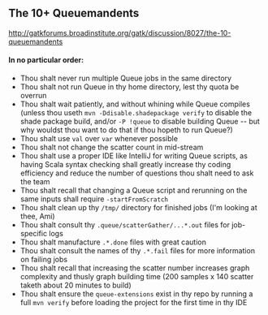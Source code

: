 ## The 10+ Queuemandents

http://gatkforums.broadinstitute.org/gatk/discussion/8027/the-10-queuemandents

<h4>In no particular order:</h4>
<ul>
<li>Thou shalt never run multiple Queue jobs in the same directory</li>
<li>Thou shalt not run Queue in thy home directory, lest thy quota be overrun</li>
<li>Thou shalt wait patiently, and without whining while Queue compiles (unless thou useth <code>mvn -Ddisable.shadepackage verify</code> to disable the shade package build, and/or <code>-P !queue</code> to disable building Queue -- but why wouldst thou want to do that if thou hopeth to run Queue?)</li>
<li>Thou shalt use <code>val</code> over <code>var</code> whenever possible</li>
<li>Thou shalt not change the scatter count in mid-stream</li>
<li>Thou shalt use a proper IDE like IntelliJ for writing Queue scripts, as having Scala syntax checking shall greatly increase thy coding efficiency and reduce the number of questions thou shalt need to ask the team</li>
<li>Thou shalt recall that changing a Queue script and rerunning on the same inputs shall require <code>-startFromScratch</code></li>
<li>Thou shalt clean up thy <code>/tmp/</code> directory for finished jobs (I'm looking at thee, Ami)</li>
<li>Thou shalt consult thy <code>.queue/scatterGather/...*.out</code> files for job-specific logs</li>
<li>Thou shalt manufacture <code>.*.done</code> files with great caution</li>
<li>Thou shalt consult the names of thy <code>.*.fail</code> files for more information on failing jobs</li>
<li>Thou shalt recall that increasing the scatter number increases graph complexity and  thusly graph building time (200 samples x 140 scatter taketh about 20 minutes to build)</li>
<li>Thou shalt ensure the <code>queue-extensions</code> exist in thy repo by running a full <code>mvn verify</code> before loading the project for the first time in thy IDE</li>
</ul>